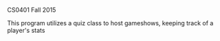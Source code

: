 CS0401 Fall 2015

This program utilizes a quiz class to host gameshows, keeping track of a player's stats
